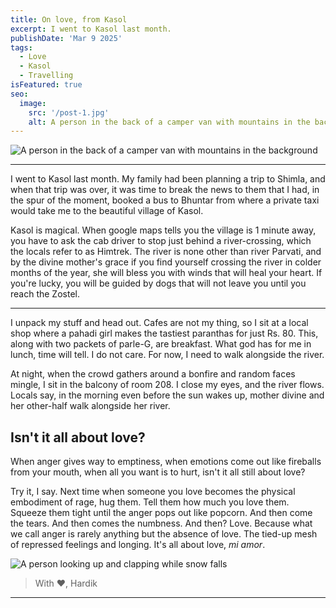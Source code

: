 ```yaml
---
title: On love, from Kasol
excerpt: I went to Kasol last month.
publishDate: 'Mar 9 2025'
tags:
  - Love
  - Kasol
  - Travelling
isFeatured: true
seo:
  image:
    src: '/post-1.jpg'
    alt: A person in the back of a camper van with mountains in the background
---
```


![A person in the back of a camper van with mountains in the background](/post-1.jpg)

---

I went to Kasol last month. My family had been planning a trip to Shimla, and when that trip was over, it was time to break the news to them that I had, in the spur of the moment, booked a bus to Bhuntar from where a private taxi would take me to the beautiful village of Kasol.

Kasol is magical. When google maps tells you the village is 1 minute away, you have to ask the cab driver to stop just behind a river-crossing, which the locals refer to as Himtrek. The river is none other than river Parvati, and by the divine mother's grace if you find yourself crossing the river in colder months of the year, she will bless you with winds that will heal your heart. If you're lucky, you will be guided by dogs that will not leave you until you reach the Zostel.

---

I unpack my stuff and head out. Cafes are not my thing, so I sit at a local shop where a pahadi girl makes the tastiest paranthas for just Rs. 80. This, along with two packets of parle-G, are breakfast. What god has for me in lunch, time will tell. I do not care. For now, I need to walk alongside the river.

At night, when the crowd gathers around a bonfire and random faces mingle, I sit in the balcony of room 208. I close my eyes, and the river flows. Locals say, in the morning even before the sun wakes up, mother divine and her other-half walk alongside her river.

## Isn't it all about love?

When anger gives way to emptiness, when emotions come out like fireballs from your mouth, when all you want is to hurt, isn't it all still about love?

Try it, I say. Next time when someone you love becomes the physical embodiment of rage, hug them. Tell them how much you love them. Squeeze them tight until the anger pops out like popcorn. And then come the tears. And then comes the numbness. And then? Love. Because what we call anger is rarely anything but the absence of love. The tied-up mesh of repressed feelings and longing. It's all about love, _mi amor_.

![A person looking up and clapping while snow falls](/post-1-1.gif)

> With ♥️, Hardik

---